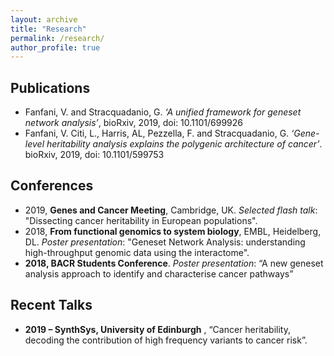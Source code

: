 ```yaml
---
layout: archive
title: "Research"
permalink: /research/
author_profile: true
---
```


## Publications

 * Fanfani, V. and Stracquadanio, G. _‘A unified framework for geneset network analysis’_, bioRxiv,   2019, doi: 10.1101/699926
 * Fanfani, V.  Citi, L., Harris, AL, Pezzella, F. and Stracquadanio, G. _‘Gene-level heritability analysis explains the polygenic architecture of cancer’_. bioRxiv, 2019, doi: 10.1101/599753

## Conferences

 * 2019, __Genes and Cancer Meeting__, Cambridge, UK. _Selected flash talk_: "Dissecting cancer heritability in European populations".  
 * 2018, __From functional genomics to system biology__, EMBL, Heidelberg, DL. _Poster presentation_: "Geneset Network Analysis: understanding high-throughput genomic data using the interactome".  
 * __2018, BACR Students Conference__.  _Poster presentation_: “A new geneset analysis approach to identify and characterise cancer pathways”    

## Recent Talks

 * __2019 – SynthSys, University of Edinburgh__ , “Cancer heritability, decoding the contribution of high frequency variants to cancer risk”. 
            
